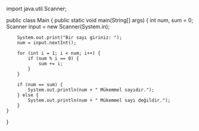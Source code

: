 import java.util.Scanner;

public class Main {
    public static void main(String[] args) {
        int num, sum = 0;
        Scanner input = new Scanner(System.in);

        System.out.print("Bir sayı giriniz: ");
        num = input.nextInt();

        for (int i = 1; i < num; i++) {
            if (num % i == 0) {
                sum += i;
            }
        }

        if (num == sum) {
            System.out.println(num + " Mükemmel sayıdır.");
        } else {
            System.out.println(num + " Mükemmel sayı değildir.");
        }
    }
}
